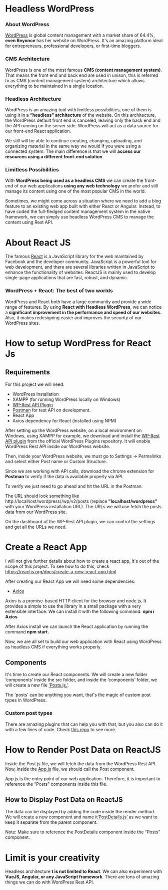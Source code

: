# Headless WordPress

### About WordPress

[WordPress](https://wordpress.org/) is global content management with a market share of 64.4%, **even Beyonce** has her website on WordPress. It's an amazing platform ideal for entrepreneurs, professional developers, or first-time bloggers.

### CMS Architecture

WordPress is one of the most famous **CMS (content management system)**. That means the front end and back end are used in unison, this is referred to as CMS (content management system) architecture which allows everything to be maintained in a single location.

### Headless Architecture

WordPress is an amazing tool with limitless possibilities, one of them is using it in a **“headless” architecture** of the website. On this architecture, the WordPress default front end is canceled, leaving only the back end and the API running on the server side. WordPress will act as a data source for our front-end React application.

We still will be able to continue creating, changing, uploading, and organizing material in the same way we would if you were using a connected system. The main difference is that we will **access our resources using a different front-end solution**.


### Limitless Possibilities

With **WordPress being used as a headless CMS** we can create the front-end of our web applications **using any web technology** we prefer and still manage its content using one of the most popular CMS in the world.

Sometimes, we might come across a situation where we need to add a blog feature to an existing web app built with either React or Angular. Instead, to have coded the full-fledged content management system in the native framework, we can simply use headless WordPress CMS to manage the content using Rest API.

# About React JS

The famous [React](https://reactjs.org/) is a JavaScript library for the web maintained by Facebook and the developer community. JavaScript is a powerful tool for web development, and there are several libraries written in JavaScript to enhance the functionality of websites. ReactJS is mainly used to develop single-page applications that are fast, robust, and dynamic.

### WordPress + React: The best of two worlds

WordPress and React both have a large community and provide a wide range of features. By using **React with Headless WordPress**, we can notice a **significant improvement in the performance and speed of our websites.** Also, it makes redesigning easier and improves the security of our WordPress sites.


# How to setup WordPress for React Js

## Requirements 

For this project we will need:

- WordPress Installation
- XAMPP (for running WordPress locally on Windows)
- [WP-Rest API Plugin](https://br.wordpress.org/plugins/wp-rest-api-controller/)
- [Postman](https://www.postman.com/) for test API on development.
- React App 
- Axios dependency for React (installed using NPM)

After setting up the WordPress website, on a local environment on Windows, using XAMPP for example, we download and install the [WP-Rest API plugin](https://br.wordpress.org/plugins/wp-rest-api-controller/) from the official WordPress Plugins repository. It will enable WordPress Rest API inside our WordPress website.

Then, inside your WordPress website, we must go to Settings → Permalinks and select either Post name or Custom Structure.

Since we are working with API calls, download the chrome extension for **Postman** to verify if the data is available properly via API.

To verify we just need to go ahead and hit the URL in the Postman.
 
The URL should look something like http://localhost/wordpress//wp/v2/posts (replace **"localhost/wordpress"** with your WordPress installation URL). The URLs we will use fetch the posts data from our WordPress site.

On the dashboard of the WP-Rest API plugin, we can control the settings and get all the URLs we need.


# Create a React App

I will not give further details about how to create a react app, it's out of the scope of this project. To see how to do this, check https://reactjs.org/docs/create-a-new-react-app.html

After creating our React App we will need some dependencies:

- [Axios](https://www.npmjs.com/package/axios)

Axios is a promise-based HTTP client for the browser and node.js. It provides a simple to use the library in a small package with a very extensible interface. We can install it with the following command: **npm i Axios**

After Axios install we can launch the React application by running the command **npm start.**

Now, we are all set to build our web application with React using WordPress as headless CMS if everything works properly.

## Components

It's time to create our React components. We will create a new folder ‘components’ inside the src folder, and inside the ‘components’ folder, we will create a new file [‘Posts.js.’](https://github.com/sarahcssiqueira/headless-wordpress/blob/master/src/components/Posts.js).

The 'posts' can be anything you want, that's the magic of custom post types in WordPress.

### Custom post types

There are amazing plugins that can help you with that, but you also can do it with a few lines of code. Check [this repo](https://github.com/sarahcssiqueira/wp-custom-post-type) to see more.


# How to Render Post Data on ReactJS

Inside the Post.js file, we will fetch the data from the WordPress Rest API. Now, inside the [App.js](https://github.com/sarahcssiqueira/headless-wordpress/blob/master/src/App.js) file, we should call the Post component.

App.js is the entry point of our web application. Therefore, it is important to reference the “Posts” components inside this file.

## How to Display Post Data on ReactJS

The data can be displayed by adding the code inside the render method. We will create a new component and name it[‘PostDetails.js’](https://github.com/sarahcssiqueira/headless-wordpress/blob/master/src/components/PostDetails.js) as we want to keep it separate from the parent component.

Note: Make sure to reference the PostDetails component inside the “Posts” component.

# Limit is your creativity

Headless architecture **t is not limited to React**. We can also experiment with **VueJS, Angular, or any JavaScript framework**. There are tons of amazing things we can do with WordPress Rest API.